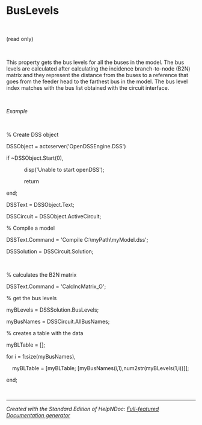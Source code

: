 # BusLevels

&nbsp;

(read only)

&nbsp;

This property gets the bus levels for all the buses in the model. The bus levels are calculated after calculating the incidence branch-to-node (B2N) matrix and they represent the distance from the buses to a reference that goes from the feeder head to the farthest bus in the model. The bus level index matches with the bus list obtained with the circuit interface.

&nbsp;

*Example*

&nbsp;

% Create DSS object

DSSObject = actxserver('OpenDSSEngine.DSS')

if ~DSSObject.Start(0),

&nbsp; &nbsp; &nbsp; &nbsp; &nbsp; &nbsp; disp('Unable to start openDSS');

&nbsp; &nbsp; &nbsp; &nbsp; &nbsp; &nbsp; return

end;

DSSText = DSSObject.Text;

DSSCircuit = DSSObject.ActiveCircuit;

% Compile a model &nbsp; &nbsp;

DSSText.Command = 'Compile C:\\myPath\\myModel.dss';

DSSSolution = DSSCircuit.Solution;

&nbsp;

% calculates the B2N matrix

DSSText.Command = 'CalcIncMatrix\_O';

% get the bus levels

myBLevels = DSSSolution.BusLevels;

myBusNames = DSSCircuit.AllBusNames;

% creates a table with the data

myBLTable = \[\];

for i = 1:size(myBusNames),

&nbsp; &nbsp; myBLTable = \[myBLTable; \[myBusNames(i,1),num2str(myBLevels(1,i))\]\];

end;

&nbsp;


***
_Created with the Standard Edition of HelpNDoc: [Full-featured Documentation generator](<https://www.helpndoc.com>)_
